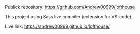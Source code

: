 Publick repository:
https://github.com/Andrew00999/lofthouse

This project using Sass live compiler (extension for VS-code).

Live link: https://andrew00999.github.io/lofthouse/
